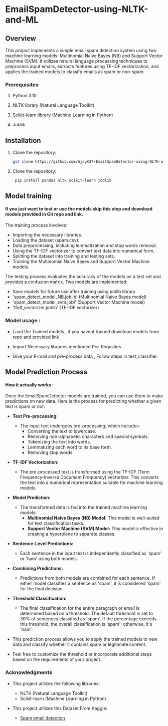 # EmailSpamDetector-using-NLTK-and-ML

## Overview

This project implements a simple email spam detection system using two machine learning models: Multinomial Naive Bayes (NB) and Support Vector Machine (SVM). It utilizes natural language processing techniques to preprocess input emails, extracts features using TF-IDF vectorization, and applies the trained models to classify emails as spam or non-spam.

### Prerequisites
1. Python 3.10

2. NLTK library (Natural Language Toolkit)

3. Scikit-learn library (Machine Learning in Python)

4. Joblib

## Installation
1. Clone the repository:

   ```bash
   git clone https://github.com/AjayK47/EmailSpamDetector-using-NLTK-and-ML.git 
   ``` 
2. Clone the repository:

   ```bash
    pip install pandas nltk scikit-learn joblib 
    ```
## Model training 

#### If you just want to test or use the models skip this step and download models provided in Git repo and link.

The training process involves:

- Importing the necessary libraries.
- Loading the dataset (spam.csv).
- Data preprocessing, including lemmatization and stop words removal.
- Using the TF-IDF vectorizer to convert text data into numerical form.
- Splitting the dataset into training and testing sets.
- Training the Multinomial Naive Bayes and Support Vector Machine models.


The testing process evaluates the accuracy of the models on a test set and provides a confusion matrix. Two models are implemented:

- Save models for future use after training using joblib library
- 'spam_detect_model_NB.joblib' (Multinomial Naive Bayes model)
- 'spam_detect_model_svm.jobl' (Support Vector Machine model)
-  'tfidf_vectorizer.joblib' (TF-IDF vectorizer)

### Model usage :

- Load the Trained models , if you havent trained download models from repo and provided link 

- Import Necessary libraries mentioned Pre-Requsites

- Give your E-mail and pre-process data , Follow steps in test_classifier.

## Model Prediction Process 
#### How it actually works :

Once the EmailSpamDetector models are trained, you can use them to make predictions on new data. Here is the process for predicting whether a given text is spam or not:

- **Text Pre-processing:**
   - The input text undergoes pre-processing, which includes:
     - Converting the text to lowercase.
     - Removing non-alphabetic characters and special symbols.
     - Tokenizing the text into words.
     - Lemmatizing each word to its base form.
     - Removing stop words.

- **TF-IDF Vectorization:**
   - The pre-processed text is transformed using the TF-IDF (Term Frequency-Inverse Document Frequency) vectorizer. This converts the text into a numerical representation suitable for machine learning models.

- **Model Prediction:**
   - The transformed data is fed into the trained machine learning models:
     - **Multinomial Naive Bayes (NB) Model:** This model is well-suited for text classification tasks.
     - **Support Vector Machine (SVM) Model:** This model is effective in creating a hyperplane to separate classes.

- **Sentence-Level Predictions:**
   - Each sentence in the input text is independently classified as 'spam' or 'ham' using both models.

- **Combining Predictions:**
   - Predictions from both models are combined for each sentence. If either model classifies a sentence as 'spam', it is considered 'spam' for the final decision.

- **Threshold Classification:**
   - The final classification for the entire paragraph or email is determined based on a threshold. The default threshold is set to 30% of sentences classified as 'spam'. If the percentage exceeds this threshold, the overall classification is 'spam'; otherwise, it's 'ham'.

- This prediction process allows you to apply the trained models to new data and classify whether it contains spam or legitimate content.

- Feel free to customize the threshold or incorporate additional steps based on the requirements of your project.


### Acknowledgments

- This project utilizes the following libraries:
  -  NLTK (Natural Language Toolkit)
  -  Scikit-learn (Machine Learning in Python)

- This project utilizes this Dataset From Kaggle:

   - [Spam email detection](https://www.kaggle.com/datasets/yousefmohamed20/spam-email-detection)
